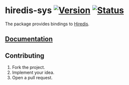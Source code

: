 # hiredis-sys [![Version][version-img]][version-url] [![Status][status-img]][status-url]

The package provides bindings to [Hiredis][1].

## [Documentation][doc]

## Contributing

1. Fork the project.
2. Implement your idea.
3. Open a pull request.

[1]: https://github.com/redis/hiredis

[version-img]: https://img.shields.io/crates/v/hiredis-sys.svg
[version-url]: https://crates.io/crates/hiredis-sys
[status-img]: https://travis-ci.org/stainless-steel/hiredis-sys.svg?branch=master
[status-url]: https://travis-ci.org/stainless-steel/hiredis-sys
[doc]: https://stainless-steel.github.io/hiredis-sys
